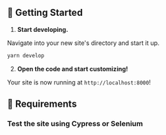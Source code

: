 ## 🚀 Getting Started

1. **Start developing.**

Navigate into your new site's directory and start it up.

```sh
yarn develop
```

2. **Open the code and start customizing!**

Your site is now running at `http://localhost:8000`!


## 📝 Requirements

### Test the site using Cypress or Selenium

